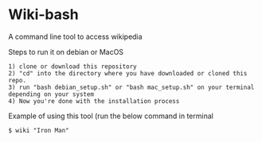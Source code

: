 # Wiki-bash
A command line tool to access wikipedia

Steps to run it on debian or MacOS
```
1) clone or download this repository
2) "cd" into the directory where you have downloaded or cloned this repo.
3) run "bash debian_setup.sh" or "bash mac_setup.sh" on your terminal depending on your system
4) Now you're done with the installation process
```

Example of using this tool (run the below command in terminal
```
$ wiki "Iron Man"
```
